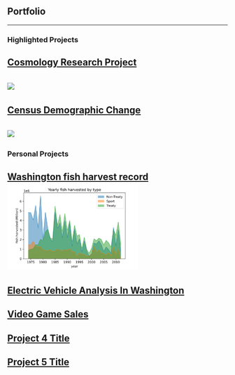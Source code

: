 ## Portfolio
---

### Highlighted Projects
## [Cosmology Research Project](/pdf/2022Symposium_Kelvin.pdf)
[<img src="images/dummy_thumbnail.jpg"/>](/pdf/2022Symposium_Kelvin.pdf)
---
## [Census Demographic Change](http://example.com/)
[<img src="images/dummy_thumbnail.jpg?raw=true"/>](http://example.com/)
---
### Personal Projects
## [Washington fish harvest record](https://zensius.github.io/WashingtonFishHarvest/) <img src="images/Yearly by Type-1.png" width="300"/>
## [Electric Vehicle Analysis In Washington](https://zensius.github.io/WA_electricVehicle/)
## [Video Game Sales](https://zensius.github.io/VideoGameSales/)
## [Project 4 Title](http://example.com/)
## [Project 5 Title](http://example.com/)

